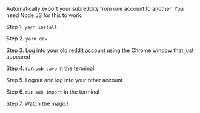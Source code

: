 Automatically export your subreddits from one account to another. You need Node.JS for this to work.

Step 1.
`yarn install`

Step 2.
`yarn dev`

Step 3.
Log into your old reddit account using the Chrome window that just appeared

Step 4.
run `sub save` in the terminal

Step 5.
Logout and log into your other account

Step 6.
run `sub import` in the terminal

Step 7.
Watch the magic!
